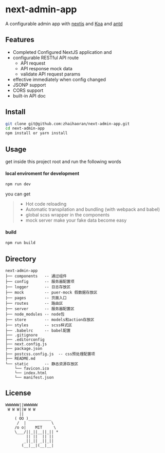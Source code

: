 # next-admin-app

A configurable admin app with [nextjs](https://github.com/leeluolee/puer) and [Koa](https://github.com/nuysoft/Mock) and [antd](https://github.com/leeluolee/puer)

## Features

* Completed Configured NextJS application and
* configurable RESTful API route
  * API request
  * API response mock data
  * validate API request params
* effective immediately when config changed
* JSONP support
* CORS support
* built-in API doc

## Install

```bash
git clone git@github.com:zhaihaoran/next-admin-app.git
cd next-admin-app
npm install or yarn install
```


## Usage

get inside this project root and run the following words

#### local enviroment for development

```bash
npm run dev 
```

you can get

> - Hot code reloading
> - Automatic transpilation and bundling (with webpack and babel)
> - global scss wrapper in the components
> - mock server make your fake data become easy

#### build

```bash
npm run build 
``` 

## Directory

```
next-admin-app
├── components   -- 通过组件
├── config       -- 服务器配置项
├── logger       -- 日志存放区
├── mock         -- puer-mock 假数据存放区
├── pages        -- 页面入口
├── routes       -- 路由区
├── server       -- 服务器配置区
├── node_modules -- node包
├── store        -- models和action存放区
├── styles       -- scss样式区
├── .babelrc     -- babel配置
├── .gitignore
├── .editorconfig
├── next.config.js
├── package.json
├── postcss.config.js  -- css预处理配置项
├── README.md
└── static       -- 静态资源存放区
    └── favicon.ico
    └── index.html
    └── manifest.json

```

## License

```
WWWWWW||WWWWWW
 W W W||W W W
      ||
    ( OO )__________
     /  |           \
    /o o|    MIT     \
    \___/||_||__||_|| *
         || ||  || ||
        _||_|| _||_||
       (__|__|(__|__|
```